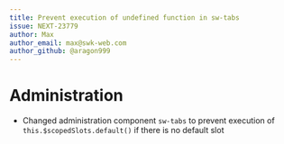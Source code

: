 ```yaml
---
title: Prevent execution of undefined function in sw-tabs
issue: NEXT-23779
author: Max
author_email: max@swk-web.com
author_github: @aragon999
---
```

# Administration
* Changed administration component `sw-tabs` to prevent execution of `this.$scopedSlots.default()` if there is no default slot
